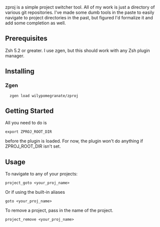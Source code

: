 zproj is a simple project switcher tool. All of my work is just a directory of various git repositories. I've made some dumb tools in the paste to easily navigate to project directories in the past, but figured I'd formalize it and add some completion as well.

## Prerequisites

Zsh 5.2 or greater. I use zgen, but this should work with any Zsh plugin manager.

## Installing

### Zgen

```shell
  zgen load wilypomegranate/zproj
```

## Getting Started

All you need to do is

```shell
export ZPROJ_ROOT_DIR
```

before the plugin is loaded. For now, the plugin won't do anything if ZPROJ_ROOT_DIR isn't set.


## Usage

To navigate to any of your projects:

```shell
project_goto <your_proj_name>
```

Or if using the built-in aliases

```shell
goto <your_proj_name>
```

To remove a project, pass in the name of the project.

```shell
project_remove <your_proj_name>
```
